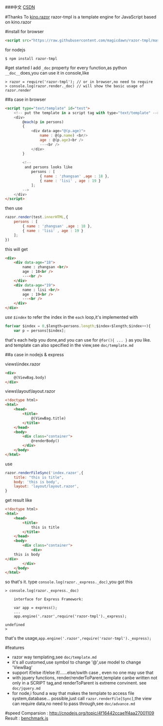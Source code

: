 <script src="jquery-1.7.1.min.js"></script>
<script src="razor-tmpl.js"></script>

###中文 [CSDN](https://code.csdn.net/magicdawn/razor-tmpl-doc)

#Thanks To [kino.razor](https://github.com/kinogam/kino.razor)
razor-tmpl is a template engine for JavaScript based on kino.razor


#install
for browser
```html
<script src="https://raw.githubusercontent.com/magicdawn/razor-tmpl/master/razor-tmpl.js"></script>
```
for nodejs
```shell
$ npm install razor-tmpl
```

#get started
I add `_doc` property for every function,as python `__doc__`does,you can use it in console,like
```shell
> razor = require('razor-tmpl'); // or in browser,no need to require
> console.log(razor.render._doc) // will show the basic usage of razor.render
```

##a case in browser
```html
<script type="text/template" id="test">
	<!-- put the template in a script tag with type="text/template" -->
    <div>
    	@each(p in persons)
        {
        	<div data-age="@(p.age)">
                name : @(p.name) <br/>
                age : @(p.age)<br />
                ---<br />
            </div>
        }
        
        <!--
         and persons looks like
         	persons : [
                { name : 'zhangsan' ,age : 18 },
                { name : 'lisi' , age : 19 }
        	];
        -->
    </div>
</script>
```
then use
```js
razor.render(test.innerHTML,{
	persons : [
        { name : 'zhangsan' ,age : 18 },
        { name : 'lisi' , age : 19 }
    ];
})
```
this will get
```html
<div>
	<div data-age="18">
    	name : zhangsan <br/>
        age : 18<br />
        ---<br />
    </div>
    <div data-age="19">
    	name : lisi <br/>
        age : 19<br />
        ---<br />
    </div>    
</div>
```
*use `$index`* to refer the index in the `each` loop,it's implemented with
```js
for(var $index = 0,$length=persons.length;$index<$length;$index++){
	var p = persons[$index];
```
that's each help you done,and you can use for `@for(){ ... }` as you like.
and template can also specified in the view,see `doc/template.md`

##a case in nodejs & express

views\index.razor
```html
<div>
    @(ViewBag.body)
</div>
```
views\layout\layout.razor
```html
<!doctype html>
<html>
    <head>
        <title>
            @(ViewBag.title)
        </title>
    </head>
    <body>
        <div class="container">
            @renderBody()
        </div>
    </body>
</html>
```

use
```js
razor.renderFileSync('index.razor',{
    title: "this is title",
    body: 'this is body',
    layout: 'layout/layout.razor',
}
```
get result like
```html
<!doctype html>
<html>
    <head>
        <title>
            this is title
        </title>
    </head>
    <body>
        <div class="container">
            <div>
    this is body
</div>
        </div>
    </body>
</html>
```
so that's it.
type `console.log(razor._express._doc)`,you got this
```
> console.log(razor._express._doc)                        
                                                          
    interface for Express Framework:                      
                                                          
    var app = express();                                  
    ...                                                   
    app.engine('.razor',require('razor-tmpl')._express);
                                                          
undefined                                                 
>                                                         
```
that's the usage,`app.engine('.razor',require('razor-tmpl')._express);`



#features
- razor way templating,see `doc/template.md`
- it's all customed,use symbol to change '@',use model to change 'ViewBag'
- support if/else if/else if/......else/swith case , even no one may use that
- with jquery functions, render/renderToParent,template canbe written not only in a SCRIPT tag,and renderToParent is extreme convinent. see `doc/jquery.md`
- for node,i found a way that makes the template to access file system,database... possible,just call `razor.renderFile[Sync]`,the view can require data,no need to pass through,see `doc/advance.md`

#speed
Comparsion : http://cnodejs.org/topic/4f16442ccae1f4aa27001109
Result : [benchmark.js](https://github.com/magicdawn/razor-tmpl/blob/master/benchmark.js)